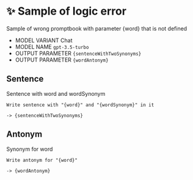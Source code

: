 # ✨ Sample of logic error

Sample of wrong promptbook with parameter {word} that is not defined

-   MODEL VARIANT Chat
-   MODEL NAME `gpt-3.5-turbo`
-   OUTPUT PARAMETER `{sentenceWithTwoSynonyms}`
-   OUTPUT PARAMETER `{wordAntonym}`

## Sentence

Sentence with word and wordSynonym

```text
Write sentence with "{word}" and "{wordSynonym}" in it
```

`-> {sentenceWithTwoSynonyms}`

## Antonym

Synonym for word

```text
Write antonym for "{word}"
```

`-> {wordAntonym}`
